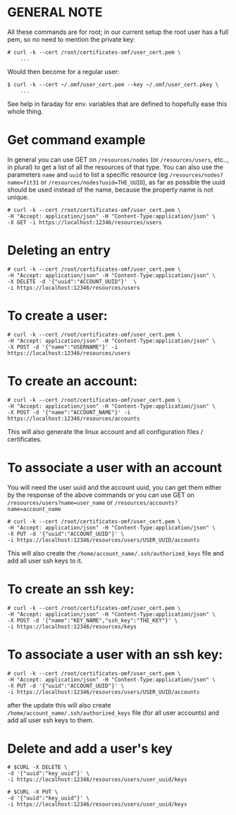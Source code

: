 # GENERAL NOTE

All these commands are for root; in our current setup the root user
has a full pem, so no need to mention the private key:

    # curl -k --cert /root/certificates-omf/user_cert.pem \
        ...

Would then become for a regular user:

    $ curl -k --cert ~/.omf/user_cert.pem --key ~/.omf/user_cert.pkey \
        ...

See help in faraday for env. variables that are defined to hopefully ease this whole thing.

# Get command example
In general you can use GET on `/resources/nodes` (or `/resources/users`, etc.., in plural) to get a list of all the resources of that type. 
You can also use the parameters `name` and `uuid` to list a specific resource (eg `/resources/nodes?name=fit31` or `/resources/nodes?uuid=THE_UUID`), 
as far as possible the uuid should be used instead of the name, because the property name is not unique.

    # curl -k --cert /root/certificates-omf/user_cert.pem \
    -H "Accept: application/json" -H "Content-Type:application/json" \
    -X GET -i https://localhost:12346/resources/users

# Deleting an entry

    # curl -k --cert /root/certificates-omf/user_cert.pem \
    -H "Accept: application/json" -H "Content-Type:application/json" \
    -X DELETE -d '{"uuid":"ACCOUNT_UUID"}'  \
    -i https://localhost:12346/resources/users

# To create a user:
    # curl -k --cert /root/certificates-omf/user_cert.pem \
    -H "Accept: application/json" -H "Content-Type:application/json" \
    -X POST -d '{"name":"USERNAME"}' -i https://localhost:12346/resources/users

# To create an account:
    # curl -k --cert /root/certificates-omf/user_cert.pem \
    -H "Accept: application/json" -H "Content-Type:application/json" \
    -X POST -d '{"name":"ACCOUNT_NAME"}' -i https://localhost:12346/resources/accounts

This will also generate the linux account and all configuration files / certificates.

# To associate a user with an account

You will need the user uuid and the account uuid, you can get them either by the response of the above commands 
or you can use GET on `/resources/users?name=user_name` or `/resources/accounts?name=account_name`

    # curl -k --cert /root/certificates-omf/user_cert.pem \
    -H "Accept: application/json" -H "Content-Type:application/json" \
    -X PUT -d '{"uuid":"ACCOUNT_UUID"}' \
    -i https://localhost:12346/resources/users/USER_UUID/accounts

This will also create the `/home/account_name/.ssh/authorized_keys` file and add all user ssh keys to it.

# To create an ssh key:

    # curl -k --cert /root/certificates-omf/user_cert.pem \
    -H "Accept: application/json" -H "Content-Type:application/json" \
    -X POST -d '{"name":"KEY_NAME","ssh_key":"THE_KEY"}' \
    -i https://localhost:12346/resources/keys

# To associate a user with an ssh key:

    # curl -k --cert /root/certificates-omf/user_cert.pem \
    -H "Accept: application/json" -H "Content-Type:application/json" \
    -X PUT -d '{"uuid":"ACCOUNT_UUID"}' \
    -i https://localhost:12346/resources/users/USER_UUID/accounts

after the update this will also create `/home/account_name/.ssh/authorized_keys` file (for all user accounts) and add all user ssh keys to them.

# Delete and add a user's key

    # $CURL -X DELETE \
    -d '{"uuid":"key_uuid"}' \
    -i https://localhost:12346/resources/users/user_uuid/keys
    
    # $CURL -X PUT \
    -d '{"uuid":"key_uuid"}' \
    -i https://localhost:12346/resources/users/user_uuid/keys
    